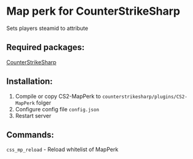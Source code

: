 # Map perk for CounterStrikeSharp
Sets players steamid to attribute

## Required packages:
[CounterStrikeSharp](https://github.com/roflmuffin/CounterStrikeSharp/)

## Installation:
1. Compile or copy CS2-MapPerk to `counterstrikesharp/plugins/CS2-MapPerk` folger
2. Configure config file `config.json`
3. Restart server

## Commands:
`css_mp_reload` - Reload whitelist of MapPerk
